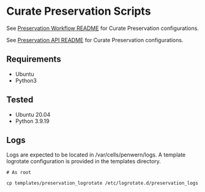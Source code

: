 # Curate Preservation Scripts

See [Preservation Workflow README](preservation/README.md) for Curate Preservation configurations.

See [Preservation API README](api/README.md) for Curate Preservation configurations.

## Requirements
- Ubuntu
- Python3

## Tested
- Ubuntu 20.04
- Python 3.9.19

## Logs
Logs are expected to be located in /var/cells/penwern/logs.
A template logrotate configuration is provided in the templates directory.
```
# As root

cp templates/preservation_logrotate /etc/logrotate.d/preservation_logs
```
